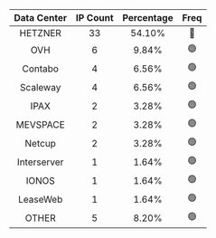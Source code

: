 | Data Center | IP Count | Percentage | Freq |
|:------------:|:--------:|:-----------:|:-----:|
| HETZNER | 33 | 54.10% | 🔴 |
| OVH | 6 | 9.84% | 🟢 |
| Contabo | 4 | 6.56% | 🟢 |
| Scaleway | 4 | 6.56% | 🟢 |
| IPAX | 2 | 3.28% | 🟢 |
| MEVSPACE | 2 | 3.28% | 🟢 |
| Netcup | 2 | 3.28% | 🟢 |
| Interserver | 1 | 1.64% | 🟢 |
| IONOS | 1 | 1.64% | 🟢 |
| LeaseWeb | 1 | 1.64% | 🟢 |
| OTHER | 5 | 8.20% | 🟢 |